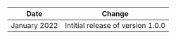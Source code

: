 | Date          | Change            |
|---------------|-------------------|
| January 2022 | Intitial release of version 1.0.0 |